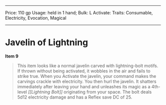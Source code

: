 
---
Price: 110 gp
Usage: held in 1 hand;
Bulk: L
Activate: 
Traits: Consumable, Electricity, Evocation, Magical

---

# Javelin of Lightning

**Item 9**

> This item looks like a normal javelin carved with lightning-bolt motifs. If thrown without being activated, it wobbles in the air and fails to strike true. When you Activate the javelin, your command makes the carvings crackle with electricity. You then hurl the javelin. It shatters immediately after leaving your hand and unleashes its magic as a 4th-level *[[Lightning Bolt]]* originating from your space. The bolt deals 5d12 electricity damage and has a Reflex save DC of 25.
